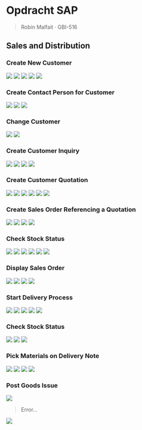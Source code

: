 # Opdracht SAP

> Robin Malfait &middot; GBI-516

## Sales and Distribution

### Create New Customer

![](https://robinmalfait.com/afbeeldingen/droplr/178Fi.png)
![](https://robinmalfait.com/afbeeldingen/droplr/1gOL6.png)
![](https://robinmalfait.com/afbeeldingen/droplr/J929.png)
![](https://robinmalfait.com/afbeeldingen/droplr/1hFIl.png)
![](https://robinmalfait.com/afbeeldingen/droplr/uLcK.png)

### Create Contact Person for Customer

![](https://robinmalfait.com/afbeeldingen/droplr/gdCP.png)
![](https://robinmalfait.com/afbeeldingen/droplr/1jnqp.png)
![](https://robinmalfait.com/afbeeldingen/droplr/11Lfj.png)

### Change Customer

![](https://robinmalfait.com/afbeeldingen/droplr/19Zjy.png)
![](https://robinmalfait.com/afbeeldingen/droplr/ctTu.png)

### Create Customer Inquiry

![](https://robinmalfait.com/afbeeldingen/droplr/JjZF.png)
![](https://robinmalfait.com/afbeeldingen/droplr/1gQZO.png)
![](https://robinmalfait.com/afbeeldingen/droplr/16Jj9.png)
![](https://robinmalfait.com/afbeeldingen/droplr/1hZeB.png)

### Create Customer Quotation

![](https://robinmalfait.com/afbeeldingen/droplr/11Q36.png)
![](https://robinmalfait.com/afbeeldingen/droplr/1ctmO.png)
![](https://robinmalfait.com/afbeeldingen/droplr/dJzf.png)
![](https://robinmalfait.com/afbeeldingen/droplr/19wOO.png)
![](https://robinmalfait.com/afbeeldingen/droplr/11XUy.png)
![](https://robinmalfait.com/afbeeldingen/droplr/10UEZ.png)


### Create Sales Order Referencing a Quotation

![](https://robinmalfait.com/afbeeldingen/droplr/1kARQ.png)
![](https://robinmalfait.com/afbeeldingen/droplr/153w6.png)
![](https://robinmalfait.com/afbeeldingen/droplr/1cyTa.png)
![](https://robinmalfait.com/afbeeldingen/droplr/13clL.png)

### Check Stock Status

![](https://robinmalfait.com/afbeeldingen/droplr/1epND.png)
![](https://robinmalfait.com/afbeeldingen/droplr/1kyog.png)
![](https://robinmalfait.com/afbeeldingen/droplr/uLyv.png)
![](https://robinmalfait.com/afbeeldingen/droplr/1iOjY.png)
![](https://robinmalfait.com/afbeeldingen/droplr/14kMN.png)
![](https://robinmalfait.com/afbeeldingen/droplr/1lCd8.png)

### Display Sales Order

![](https://robinmalfait.com/afbeeldingen/droplr/oa4w.png)
![](https://robinmalfait.com/afbeeldingen/droplr/wq13.png)
![](https://robinmalfait.com/afbeeldingen/droplr/15wF2.png)
![](https://robinmalfait.com/afbeeldingen/droplr/1lcD3.png)

### Start Delivery Process

![](https://robinmalfait.com/afbeeldingen/droplr/1baUl.png)
![](https://robinmalfait.com/afbeeldingen/droplr/ALMu.png)
![](https://robinmalfait.com/afbeeldingen/droplr/10eQb.png)
![](https://robinmalfait.com/afbeeldingen/droplr/107rF.png)
![](https://robinmalfait.com/afbeeldingen/droplr/1kzY0.png)


### Check Stock Status

![](https://robinmalfait.com/afbeeldingen/droplr/1gI86.png)
![](https://robinmalfait.com/afbeeldingen/droplr/130Lt.png)
![](https://robinmalfait.com/afbeeldingen/droplr/1hhgs.png)

### Pick Materials on Delivery Note

![](https://robinmalfait.com/afbeeldingen/droplr/18yZV.png)
![](https://robinmalfait.com/afbeeldingen/droplr/16skg.png)
![](https://robinmalfait.com/afbeeldingen/droplr/1iYJT.png)
![](https://robinmalfait.com/afbeeldingen/droplr/RefB.png)

### Post Goods Issue

![](https://robinmalfait.com/afbeeldingen/droplr/1hpMO.png)

> Error...

![](https://robinmalfait.com/afbeeldingen/droplr/ynB1.png)

